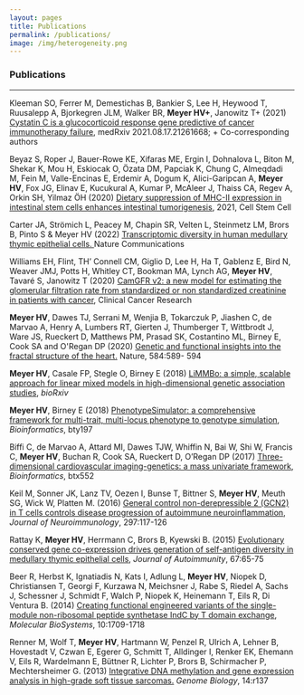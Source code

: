 ```yaml
---
layout: pages
title: Publications
permalink: /publications/
image: /img/heterogeneity.png
---
```


### Publications
___
<div class="col-lg-11">

<p>
Kleeman SO, Ferrer M, Demestichas B, Bankier S, Lee H, Heywood T, Ruusalepp A,
Bjorkegren JLM, Walker BR, <b>Meyer HV+</b>, Janowitz T+ (2021) <a
href="https://www.medrxiv.org/content/10.1101/2021.08.17.21261668v1">Cystatin C is a
glucocorticoid response gene predictive of cancer immunotherapy failure</a>,
medRxiv 2021.08.17.21261668; + Co-corresponding authors
</p>

<p>
Beyaz S, Roper J, Bauer-Rowe KE, Xifaras ME, Ergin I, Dohnalova L, Biton M,
Shekar K, Mou H, Eskiocak O, Özata DM, Papciak K, Chung C, Almeqdadi M, Fein M,
Valle-Encinas E, Erdemir A, Dogum K, Alici-Garipcan A, <b>Meyer HV</b>, Fox JG, Elinav E,
Kucukural A, Kumar P, McAleer J, Thaiss CA, Regev A, Orkin SH, Yilmaz ÖH (2020)
<a href="https://www.sciencedirect.com/science/article/pii/S1934590921003441?via%3Dihub">Dietary suppression of MHC-II expression in intestinal stem cells enhances
intestinal tumorigenesis</a>, 2021, Cell Stem Cell
</p>

<p>
Carter JA, Strömich L, Peacey M, Chapin SR, Velten L, Steinmetz LM, Brors B,
Pinto S & Meyer HV (2022)
<a href="https://www.nature.com/articles/s41467-022-31750-1">
Transcriptomic diversity in human medullary thymic epithelial cells.
</a> Nature Communications
</p>

<p>
Williams EH, Flint, TH’ Connell CM, Giglio D, Lee H, Ha T, Gablenz E, Bird N,
Weaver JMJ, Potts H, Whitley CT, Bookman MA,  Lynch AG, <b>Meyer HV</b>, Tavaré
S, Janowitz T (2020) <a
href="https://clincancerres.aacrjournals.org/content/early/2020/12/08/1078-0432.CCR-20-3201">CamGFR
v2: a new model for estimating the glomerular filtration rate from standardized
or non standardized creatinine in patients with cancer</a>, Clinical Cancer Research
</p>

<p>
<b>Meyer HV</b>, Dawes TJ, Serrani M, Wenjia B, Tokarczuk P, Jiashen C, de Marvao A, Henry A,
 Lumbers RT, Gierten J, Thumberger T, Wittbrodt J, Ware JS, Rueckert D, Matthews PM, Prasad SK,
 Costantino ML, Birney E, Cook SA and O'Regan DP (2020) <a
 href="https://www.nature.com/articles/s41586-020-2635-8">Genetic and functional insights into the fractal
 structure of the heart.</a> Nature, 584:589- 594
 </p>

<p>
<b>Meyer HV</b>, Casale FP, Stegle O, Birney E (2018) <a href="https://www.biorxiv.org/content/early/2018/01/30/255497">LiMMBo: a simple, scalable approach for linear mixed models in high-dimensional genetic association studies</a>, <i>bioRxiv</I>
</p>

<p>
<b>Meyer HV</b>, Birney E (2018) <a href="https://doi.org/10.1093/bioinformatics/bty197">PhenotypeSimulator: a comprehensive framework for multi-trait, multi-locus phenotype to genotype simulation</a>, <i>Bioinformatics</i>, bty197
</p>

<p>
Biffi C, de Marvao A,  Attard MI, Dawes TJW, Whiffin N,  Bai W, Shi W, Francis C, <b>Meyer HV</b>, Buchan R, Cook SA, Rueckert D, O’Regan DP (2017)
<a href="https://academic.oup.com/bioinformatics/article/doi/10.1093/bioinformatics/btx552/4103396/Threedimensional-cardiovascular-imaginggenetics-a">Three-dimensional cardiovascular imaging-genetics: a mass univariate framework</a>, <i>Bioinformatics</i>, btx552
</p>


<p>
Keil M, Sonner JK, Lanz TV, Oezen I, Bunse T, Bittner S, <b>Meyer HV</b>, Meuth SG, Wick W, Platten M. (2016)
<a href="http://www.jni-journal.com/article/S0165-5728(16)30119-9/abstract">General control non-derepressible 2 (GCN2) in T cells controls disease progression of autoimmune neuroinflammation</a>, <i>Journal of Neuroimmunology</i>, 297:117-126
</p>


<p>
Rattay K, <b>Meyer HV</b>, Herrmann C, Brors B, Kyewski B. (2015) <a href="http://www.sciencedirect.com/science/article/pii/S0896841115300469?via\%3Dihub0">Evolutionary conserved gene co-expression drives generation of self-antigen diversity in medullary thymic epithelial cells</a>, <i>Journal of Autoimmunity</i>, 67:65-75
</p>

<p>
Beer R, Herbst K, Ignatiadis N, Kats I, Adlung L, <b>Meyer HV</b>, Niopek D, Christiansen T, Georgi F, Kurzawa N, Meichsner J, Rabe S, Riedel A, Sachs J, Schessner J, Schmidt F, Walch P, Niopek K, Heinemann T, Eils R, Di Ventura B. (2014) <a href="http://pubs.rsc.org/en/Content/ArticleLanding/2014/MB/C3MB70594C#!divAbstract">Creating functional engineered variants of the single-module non-ribosomal peptide synthetase IndC by T domain exchange</a>, <i>Molecular BioSystems</i>, 10:1709-1718
</p>

<p>
Renner M, Wolf T, <b>Meyer HV</b>, Hartmann W, Penzel R, Ulrich A, Lehner B, Hovestadt V, Czwan E, Egerer G, Schmitt T, Alldinger I, Renker EK, Ehemann V, Eils R, Wardelmann E, Büttner R, Lichter P, Brors B, Schirmacher P, Mechtersheimer G. (2013) <a href="https://genomebiology.biomedcentral.com/articles/10.1186/gb-2013-14-12-r137">Integrative DNA methylation and gene expression analysis in high-grade soft tissue sarcomas.</a>
<i>Genome Biology</i>, 14:r137
</p>
</div>
